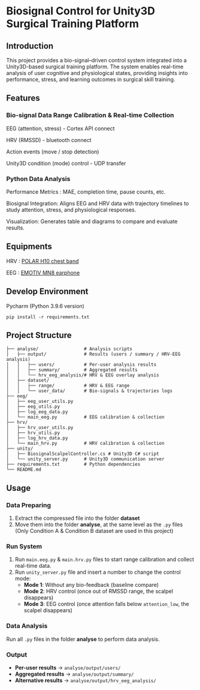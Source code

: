 # Biosignal Control for Unity3D Surgical Training Platform

## Introduction
This project provides a bio-signal–driven control system integrated into a Unity3D-based surgical training platform. The system enables real-time analysis of user cognitive and physiological states, providing insights into performance, stress, and learning outcomes in surgical skill training.

## Features

### Bio-signal Data Range Calibration & Real-time Collection
EEG (attention, stress) - Cortex API connect

HRV (RMSSD) - bluetooth connect

Action events (move / stop detection)

Unity3D condition (mode) control - UDP transfer
### Python Data Analysis
Performance Metrics : MAE, completion time, pause counts, etc.

Biosignal Integration: Aligns EEG and HRV data with trajectory timelines to study attention, stress, and physiological responses.

Visualization: Generates table and diagrams to compare and evaluate results.

## Equipments
HRV : [POLAR H10 chest band](https://www.polar.com/uk-en/sensors/h10-heart-rate-sensor)

EEG : [EMOTIV MN8 earphone](https://www.emotiv.com/products/mn8)

## Develop Environment
Pycharm (Python 3.9.6 version)

`pip install -r requirements.txt`

## Project Structure
```
├── analyse/                 # Analysis scripts
│   ├── output/              # Results (users / summary / HRV-EEG analysis)
│   │   ├── users/           # Per-user analysis results
│   │   ├── summary/         # Aggregated results
│   │   └── hrv_eeg_analysis/# HRV & EEG overlay analysis
│   ├── dataset/
│   │   ├── range/           # HRV & EEG range
│   │   └── user_data/       # Bio-signals & trajectories logs
├── eeg/
│   ├── eeg_user_utils.py
│   ├── eeg_utils.py
│   ├── log_eeg_data.py
│   └── main_eeg.py          # EEG calibration & collection
├── hrv/
│   ├── hrv_user_utils.py
│   ├── hrv_utils.py
│   ├── log_hrv_data.py
│   └── main_hrv.py          # HRV calibration & collection
├── unity/
│   ├── BiosignalScalpelController.cs # Unity3D C# script
│   └── unity_server.py      # Unity3D communication server
├── requirements.txt         # Python dependencies
└── README.md
```


## Usage
### Data Preparing
1. Extract the compressed file into the folder **dataset**  
2. Move them into the folder **analyse**, at the same level as the `.py` files
(Only Condition A & Condition B dataset are used in this project)

### Run System
1. Run `main.eeg.py` & `main.hrv.py` files to start range calibration and collect real-time data.  
2. Run `unity_server.py` file and insert a number to change the control mode:  
   - **Mode 1**: Without any bio-feedback (baseline compare)  
   - **Mode 2**: HRV control (once out of RMSSD range, the scalpel disappears)  
   - **Mode 3**: EEG control (once attention falls below `attention_low`, the scalpel disappears)  

### Data Analysis
Run all `.py` files in the folder **analyse** to perform data analysis.  

### Output
- **Per-user results** → `analyse/output/users/`  
- **Aggregated results** → `analyse/output/summary/`  
- **Alternative results** → `analyse/output/hrv_eeg_analysis/` 
